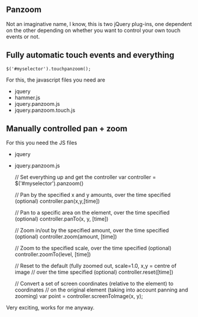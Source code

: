 Panzoom
-------------

Not an imaginative name, I know, this is two jQuery plug-ins, one dependent on the other depending on whether you want to control your own touch events or not.


Fully automatic touch events and everything
-------------

    $('#myselector').touchpanzoom();

For this, the javascript files you need are

- jquery
- hammer.js
- jquery.panzoom.js
- jquery.panzoom.touch.js


Manually controlled pan + zoom
-------------

For this you need the JS files 

- jquery
- jquery.panzoom.js


    // Set everything up and get the controller
    var controller = $('#myselector').panzoom()

    // Pan by the specified x and y amounts, over the time specified (optional)
    controller.pan(x,y,[time])

    // Pan to a specific area on the element, over the time specified (optional)
    controller.panTo(x, y, [time])

    // Zoom in/out by the specified amount, over the time specified (optional)
    controller.zoom(amount, [time])

    // Zoom to the specified scale, over the time specified (optional)
    controller.zoomTo(level, [time])

    // Reset to the default (fully zoomed out, scale=1.0, x,y = centre of image
    // over the time specified (optional)
    controller.reset([time])

    // Convert a set of screen coordinates (relative to the element) to coordinates
    // on the original element (taking into account panning and zooming)
    var point = controller.screenToImage(x, y);


Very exciting, works for me anyway.
